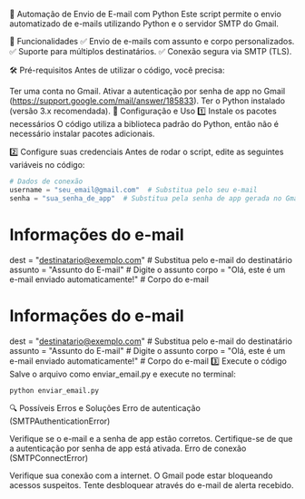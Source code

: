📧 Automação de Envio de E-mail com Python
Este script permite o envio automatizado de e-mails utilizando Python e o servidor SMTP do Gmail.

🚀 Funcionalidades
✅ Envio de e-mails com assunto e corpo personalizados.
✅ Suporte para múltiplos destinatários.
✅ Conexão segura via SMTP (TLS).

🛠 Pré-requisitos
Antes de utilizar o código, você precisa:

Ter uma conta no Gmail.
Ativar a autenticação por senha de app no Gmail (https://support.google.com/mail/answer/185833).
Ter o Python instalado (versão 3.x recomendada).
📌 Configuração e Uso
1️⃣ Instale os pacotes necessários
O código utiliza a biblioteca padrão do Python, então não é necessário instalar pacotes adicionais.

2️⃣ Configure suas credenciais
Antes de rodar o script, edite as seguintes variáveis no código:

```python
# Dados de conexão
username = "seu_email@gmail.com"  # Substitua pelo seu e-mail
senha = "sua_senha_de_app"  # Substitua pela senha de app gerada no Gmail
```

# Informações do e-mail
dest = "destinatario@exemplo.com"  # Substitua pelo e-mail do destinatário
assunto = "Assunto do E-mail"  # Digite o assunto
corpo = "Olá, este é um e-mail enviado automaticamente!"  # Corpo do e-mail


# Informações do e-mail
dest = "destinatario@exemplo.com"  # Substitua pelo e-mail do destinatário
assunto = "Assunto do E-mail"  # Digite o assunto
corpo = "Olá, este é um e-mail enviado automaticamente!"  # Corpo do e-mail
3️⃣ Execute o código
Salve o arquivo como enviar_email.py e execute no terminal:

```sh
python enviar_email.py
```


🔍 Possíveis Erros e Soluções
Erro de autenticação (SMTPAuthenticationError)

Verifique se o e-mail e a senha de app estão corretos.
Certifique-se de que a autenticação por senha de app está ativada.
Erro de conexão (SMTPConnectError)

Verifique sua conexão com a internet.
O Gmail pode estar bloqueando acessos suspeitos. Tente desbloquear através do e-mail de alerta recebido.